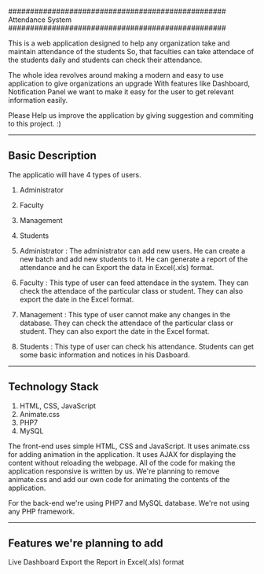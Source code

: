 ##################################################
				Attendance System
##################################################

This is a web application designed to help any organization take and maintain attendance of the students
So, that faculties can take attendace of the students daily and students can check their attendance.

The whole idea revolves around making a modern and easy to use application to give organizations an upgrade
With features like Dashboard, Notification Panel we want to make it easy for the user to get relevant information easily.

Please Help us improve the application by giving suggestion and commiting to this project. :)


------------------------------------------------
Basic Description
------------------------------------------------

The applicatio will have 4 types of users.
1. Administrator
2. Faculty
3. Management
4. Students


1. Administrator : 
	The administrator can add new users. He can create a new batch and add new students to it. He can generate a report of the attendance and he can Export the data in Excel(.xls) format.
2. Faculty : 
	This type of user can feed attendace in the system. They can check the attendace of the particular class or student. They can also export the date in the Excel format.
3. Management : 
	This type of user cannot make any changes in the database. They can check the attendace of the particular class or student. They can also export the date in the Excel format.
4. Students : 
	This type of user can check his attendance. Students can get some basic information and notices in his Dasboard.

------------------------------------------------
Technology Stack
------------------------------------------------

1. HTML, CSS, JavaScript
2. Animate.css
2. PHP7
3. MySQL


The front-end uses simple HTML, CSS and JavaScript. It uses animate.css for adding animation in the application.
It uses AJAX for displaying the content without reloading the webpage.
All of the code for making the application responsive is written by us.
We're planning to remove animate.css and add our own code for animating the contents of the application.

For the back-end we're using PHP7 and MySQL database.
We're not using any PHP framework.



------------------------------------------------
Features we're planning to add
------------------------------------------------

Live Dashboard
Export the Report in Excel(.xls) format